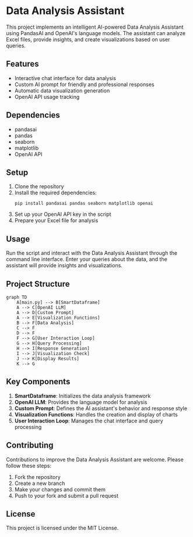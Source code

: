 # Data Analysis Assistant

This project implements an intelligent AI-powered Data Analysis Assistant using PandasAI and OpenAI's language models. The assistant can analyze Excel files, provide insights, and create visualizations based on user queries.

## Features

- Interactive chat interface for data analysis
- Custom AI prompt for friendly and professional responses
- Automatic data visualization generation
- OpenAI API usage tracking

## Dependencies

- pandasai
- pandas
- seaborn
- matplotlib
- OpenAI API

## Setup

1. Clone the repository
2. Install the required dependencies:
   ```
   pip install pandasai pandas seaborn matplotlib openai
   ```
3. Set up your OpenAI API key in the script
4. Prepare your Excel file for analysis

## Usage

Run the script and interact with the Data Analysis Assistant through the command line interface. Enter your queries about the data, and the assistant will provide insights and visualizations.

## Project Structure

```mermaid
graph TD
    A[main.py] --> B[SmartDataframe]
    A --> C[OpenAI LLM]
    A --> D[Custom Prompt]
    A --> E[Visualization Functions]
    B --> F[Data Analysis]
    C --> F
    D --> F
    F --> G[User Interaction Loop]
    G --> H[Query Processing]
    H --> I[Response Generation]
    I --> J[Visualization Check]
    J --> K[Display Results]
    K --> G
```

## Key Components

1. **SmartDataframe**: Initializes the data analysis framework
2. **OpenAI LLM**: Provides the language model for analysis
3. **Custom Prompt**: Defines the AI assistant's behavior and response style
4. **Visualization Functions**: Handles the creation and display of charts
5. **User Interaction Loop**: Manages the chat interface and query processing

## Contributing

Contributions to improve the Data Analysis Assistant are welcome. Please follow these steps:

1. Fork the repository
2. Create a new branch
3. Make your changes and commit them
4. Push to your fork and submit a pull request

## License

This project is licensed under the MIT License.
